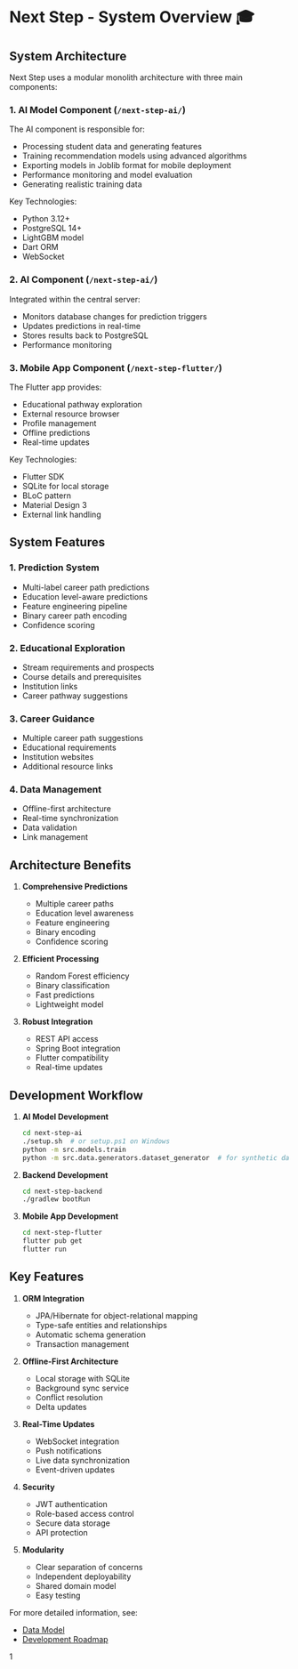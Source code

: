 # Next Step - System Overview 🎓

## System Architecture

Next Step uses a modular monolith architecture with three main components:

### 1. AI Model Component (`/next-step-ai/`)

The AI component is responsible for:
- Processing student data and generating features
- Training recommendation models using advanced algorithms
- Exporting models in Joblib format for mobile deployment
- Performance monitoring and model evaluation
- Generating realistic training data

Key Technologies:
- Python 3.12+
- PostgreSQL 14+
- LightGBM model
- Dart ORM
- WebSocket

### 2. AI Component (`/next-step-ai/`)
Integrated within the central server:
- Monitors database changes for prediction triggers
- Updates predictions in real-time
- Stores results back to PostgreSQL
- Performance monitoring

### 3. Mobile App Component (`/next-step-flutter/`)

The Flutter app provides:
- Educational pathway exploration
- External resource browser
- Profile management
- Offline predictions
- Real-time updates

Key Technologies:
- Flutter SDK
- SQLite for local storage
- BLoC pattern
- Material Design 3
- External link handling

## System Features

### 1. Prediction System
- Multi-label career path predictions
- Education level-aware predictions
- Feature engineering pipeline
- Binary career path encoding
- Confidence scoring

### 2. Educational Exploration
- Stream requirements and prospects
- Course details and prerequisites
- Institution links
- Career pathway suggestions

### 3. Career Guidance
- Multiple career path suggestions
- Educational requirements
- Institution websites
- Additional resource links

### 4. Data Management
- Offline-first architecture
- Real-time synchronization
- Data validation
- Link management

## Architecture Benefits

1. **Comprehensive Predictions**
   - Multiple career paths
   - Education level awareness
   - Feature engineering
   - Binary encoding
   - Confidence scoring

2. **Efficient Processing**
   - Random Forest efficiency
   - Binary classification
   - Fast predictions
   - Lightweight model

3. **Robust Integration**
   - REST API access
   - Spring Boot integration
   - Flutter compatibility
   - Real-time updates

## Development Workflow

1. **AI Model Development**
   ```bash
   cd next-step-ai
   ./setup.sh  # or setup.ps1 on Windows
   python -m src.models.train
   python -m src.data.generators.dataset_generator  # for synthetic data
   ```

2. **Backend Development**
   ```bash
   cd next-step-backend
   ./gradlew bootRun
   ```

3. **Mobile App Development**
   ```bash
   cd next-step-flutter
   flutter pub get
   flutter run
   ```

## Key Features

1. **ORM Integration**
   - JPA/Hibernate for object-relational mapping
   - Type-safe entities and relationships
   - Automatic schema generation
   - Transaction management

2. **Offline-First Architecture**
   - Local storage with SQLite
   - Background sync service
   - Conflict resolution
   - Delta updates

3. **Real-Time Updates**
   - WebSocket integration
   - Push notifications
   - Live data synchronization
   - Event-driven updates

4. **Security**
   - JWT authentication
   - Role-based access control
   - Secure data storage
   - API protection

5. **Modularity**
   - Clear separation of concerns
   - Independent deployability
   - Shared domain model
   - Easy testing

For more detailed information, see:
- [Data Model](data-model.md)
- [Development Roadmap](roadmap.md)

1
